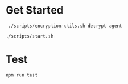 # Get Started

```
 ./scripts/encryption-utils.sh decrypt agent
```

```
./scripts/start.sh
```

# Test

```
npm run test
```
